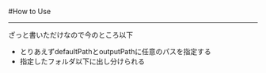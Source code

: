 #How to Use

---
ざっと書いただけなので今のところ以下

- とりあえずdefaultPathとoutputPathに任意のパスを指定する
- 指定したフォルダ以下に出し分けられる

